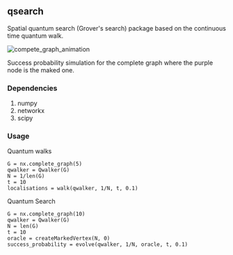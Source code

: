 ## qsearch

Spatial quantum search (Grover's search) package based on the continuous time quantum walk.

![compete_graph_animation](https://user-images.githubusercontent.com/9468947/29240749-37660906-7f63-11e7-9f34-d570578ee3d0.gif)

Success probability simulation for the complete graph where the purple node is the maked one. 

### Dependencies

1. numpy
2. networkx
3. scipy

### Usage

Quantum walks

```
G = nx.complete_graph(5)
qwalker = Qwalker(G)
N = 1/len(G)
t = 10
localisations = walk(qwalker, 1/N, t, 0.1)

```

Quantum Search

```
G = nx.complete_graph(10)
qwalker = Qwalker(G)
N = len(G)
t = 10
oracle = createMarkedVertex(N, 0)
success_probability = evolve(qwalker, 1/N, oracle, t, 0.1)

```
